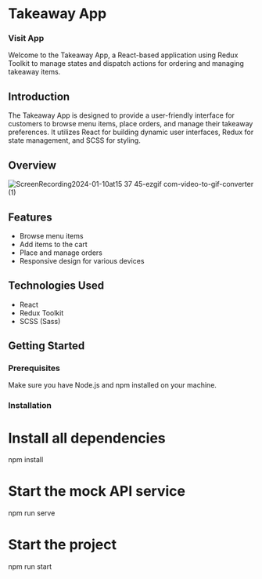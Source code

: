 # Takeaway App

### Visit App


Welcome to the Takeaway App, a React-based application using Redux Toolkit to manage states and dispatch actions for ordering and managing takeaway items.

## Introduction

The Takeaway App is designed to provide a user-friendly interface for customers to browse menu items, place orders, and manage their takeaway preferences. It utilizes React for building dynamic user interfaces, Redux for state management, and SCSS for styling.

## Overview

![ScreenRecording2024-01-10at15 37 45-ezgif com-video-to-gif-converter (1)](https://github.com/YF91925352/TakeAway-App/assets/113684176/9e9c8aac-1ac9-47d3-aaa6-fa7172f2748a)

## Features

- Browse menu items
- Add items to the cart
- Place and manage orders
- Responsive design for various devices

## Technologies Used

- React
- Redux Toolkit
- SCSS (Sass)

## Getting Started

### Prerequisites

Make sure you have Node.js and npm installed on your machine.

### Installation

# Install all dependencies

npm install

# Start the mock API service

npm run serve

# Start the project

npm run start
